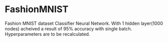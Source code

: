 # FashionMNIST
Fashion MNIST dataset Classifier Neural Network.
With 1 hidden layer(1000 nodes) acheived a result of 95% accuracy with single batch.
Hyperparameters are to be recalculated.
